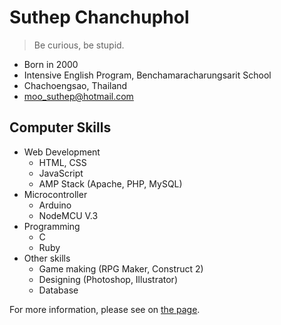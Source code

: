 # Suthep Chanchuphol
> Be curious, be stupid.

- Born in 2000
- Intensive English Program, Benchamaracharungsarit School
- Chachoengsao, Thailand	
- [moo_suthep@hotmail.com](mailto:moo_suthep@hotmail.com)

## Computer Skills
- Web Development
  - HTML, CSS
  - JavaScript
  - AMP Stack (Apache, PHP, MySQL)
- Microcontroller
  - Arduino
  - NodeMCU V.3
- Programming
  - C
  - Ruby
- Other skills
  - Game making (RPG Maker, Construct 2)
  - Designing (Photoshop, Illustrator)
  - Database
  
For more information, please see on [the page](https://rootenginear.github.io/).

